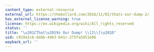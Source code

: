 ```yaml
---
content_type: external-resource
external_url: https://thebollard.com/2016/11/01/thats-our-dump-2/
has_external_license_warning: true
license: https://en.wikipedia.org/wiki/All_rights_reserved
status: ''
title: "\u201CThat\u2019s Our Dump! \\[2\\]\u201D"
uid: c919a1c6-de6b-44b3-b41c-275fa5451e66
wayback_url: ''
---
```

